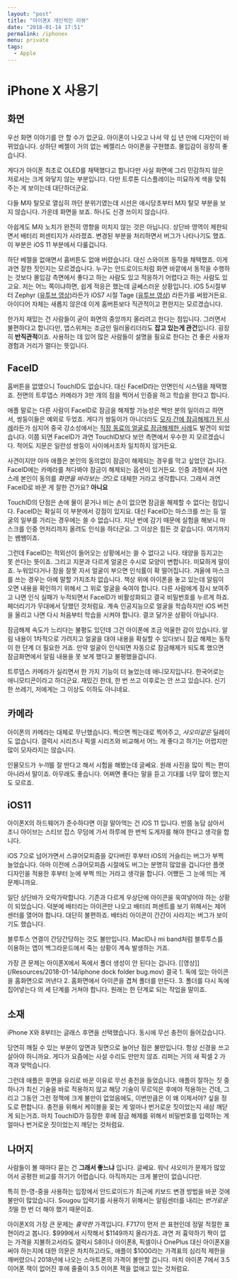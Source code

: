 ```yaml
---
layout: "post"
title: "아이폰X 개인적인 리뷰"
date: "2018-01-14 17:51"
permalink: /iphonex
menu: private
tags:
  - Apple
---
```


# iPhone X 사용기


## 화면

우선 화면 이야기를 안 할 수가 없군요. 아이폰이 나오고 나서 약 십 년 만에 디자인이 바뀌었습니다. 상하단 베젤이 거의 없는 베젤리스 아이폰을 구현했죠. 몰입감이 굉장히 좋습니다.

게다가 아이폰 최초로 OLED를 채택했다고 합니다만 사실 화면에 그리 민감하지 않은 저로서는 크게 와닿지 않는 부분입니다. 다만 트루톤 디스플레이는 미묘하게 색을 맞춰주는 게 보이는데 대단하더군요.

다들 M자 탈모로 열심히 까던 분위기였는데 시선은 애시당초부터 M자 탈모 부분을 보지 않습니다. 가운데 화면을 보죠. 하나도 신경 쓰이지 않습니다.

아쉽게도 M자 노치가 완전히 영향을 미치지 않는 것은 아닙니다. 상단바 영역이 제한되면서 배터리 퍼센티지가 사라졌죠. 변경된 부분을 처리하면서 버그가 나타나기도 했죠. 이 부분은 iOS 11 부분에서 다룰겁니다.

하단 베젤을 없애면서 홈버튼도 없애 버렸습니다. 대신 스와이프 동작을 채택했죠. 이게 과연 잘한 짓인지는 모르겠습니다. 누구는 안드로이드처럼 화면 바깥에서 동작을 수행하는 것보다 몰입감 측면에서 좋다고 하는 사람도 있고 적응하기 어렵다고 하는 사람도 있고요. 저는 어느 쪽이냐하면, 쉽게 적응은 했는데 글쎄스러운 상황입니다. iOS 5시절부터 Zephyr ([유투브 영상](https://www.youtube.com/watch?v=-uiDlxGWe7o))라든가 iOS7 시절 Tage ([유투브 영상](https://www.youtube.com/watch?v=imlIesGkcts)) 라든가를 써왔거든요. 아이디어 자체는 새롭지 않은데 이게 홈버튼보다 직관적이고 편한지는 모르겠습니다.

한가지 재밌는 건 사람들이 굳이 화면의 중앙까지 올리려고 한다는 점입니다. 그러면서 불편하다고 합니다만, 앱스위쳐는 조금만 밀러올리더라도 **잡고 있는게 관건**입니다. 굉장히 **반직관적**이죠. 사용하는 데 있어 많은 사람들이 설명을 필요로 한다는 건 좋은 사용자 경험과 거리가 멀다는 뜻입니다.

## FaceID

홈버튼을 없앴으니 TouchID도 없습니다. 대신 FaceID라는 안면인식 시스템을 채택했죠. 전면의 트루뎁스 카메라가 3만 개의 점을 찍어서 인증을 하고 학습을 한다고 합니다.

애플 말로는 다른 사람이 FaceID로 잠금을 해제할 가능성은 백만 분의 일이라고 하면서, 쌍둥이들은 예외로 두었죠. 게다가 쌍둥이가 아니더라도 [모자 간에 잠금해제가 된 사례](http://pocketnow.com/2017/11/14/hide-your-kids-10-year-old-gets-into-parents-iphone-x-with-face-id)라든가 심지어 중국 강소성에서는 [직장 동료의 얼굴로 잠금해제한 사례](http://pocketnow.com/2017/12/15/face-id-flop-chinese-colleagues-can-both-authenticate-iphone-x)도 발견이 되었습니다. 이쯤 되면 FaceID가 과연 TouchID보다 보안 측면에서 우수한 지 모르겠습니다. 적어도 지문은 일란성 쌍둥이 사이에서조차 일치하지 않거든요.

사견이지만 아마 애플은 본인의 동의없이 잠금이 해제되는 경우를 막고 싶었던 겁니다. FaceID에는 카메라를 쳐다봐야 잠금이 해제되는 옵션이 있거든요. 인증 과정에서 자연스레 본인이 동의를 *화면을 바라보는 것*으로 대체한 거라고 생각합니다. 그래서 과연 FaceID로 바꾼 게 잘한 건가요? **아니요**

TouchID의 단점은 손에 물이 묻거나 비는 손이 없으면 잠금을 해제할 수 없다는 점입니다. FaceID는 확실히 이 부분에서 강점이 있지요. 대신 FaceID는 마스크를 쓰는 등 얼굴의 일부를 가리는 경우에는 쓸 수 없습니다. 지난 번에 감기 때문에 실험을 해보니 마스크를 인중 언저리까지 올려도 인식을 하더군요. 그 이상은 힘든 것 같습니다. 여기까지는 쌤쌤이죠.

그런데 FaceID는 적외선이 들어오는 상황에서는 쓸 수 없다고 니다. 태양을 등지고는 못 쓴다는 뜻이죠. 그리고 지문과 다르게 얼굴은 수시로 모양이 변합니다. 미묘하게 말이죠. 누워있다거나 잠을 잘못 자서 얼굴이 부으면 인식률이 확 떨어집니다. 겨울에 마스크를 쓰는 경우는 아예 말할 가치조차 없습니다. 책상 위에 아이폰을 놓고 있는데 알림이 오면 내용을 확인하기 위해서 그 위로 얼굴을 숙여야 합니다. 다른 사람에게 잠시 보여주고 나면 인식 실패가 누적되면서 FaceID가 비활성화되고 결국 비밀번호를 누르게 하죠. 페더리기가 무대에서 당했던 것처럼요. 계속 인공지능으로 얼굴을 학습하지만 iOS 버전을 올리고 나면 다시 처음부터 학습을 시켜야 합니다. 결코 달가운 상황이 아닙니다.

잠금해제 속도가 느리다는 불평도 있던데 그건 아이폰에 조금 억울한 감이 있습니다. 알림 내용이 1차적으로 가려지고 얼굴을 대야 내용을 확실할 수 있다보니 잠금 해제는 동작이 한 단계 더 필요한 거죠. 만약 얼굴이 인식되면 자동으로 잠금해제가 되도록 했으면 잠금화면에서 알림 내용을 못 보게 했다고 불평했을겁니다.

트루뎁스 카메라가 실리면서 한 가지 기능이 더 늘었는데 애니모지입니다. 한국어로는 애니모티콘이라고 하더군요. 재밌긴 한데, 한 번 쓰고 이후로는 안 쓰고 있습니다. 신기한 쓰레기, 저에게는 그 이상도 이하도 아니네요.


## 카메라

아이폰의 카메라는 대체로 무난했습니다. 찍으면 찍는대로 찍어주고, *샤오미같은* 딜레이도 없습니다. 갤럭시 시리즈나 픽셀 시리즈와 비교해서 어느 게 좋다고 하기는 어렵지만 많이 모자라지는 않습니다.

인물모드가 *누끼*를 잘 딴다고 해서 시험을 해봤는데 글쎄요. 원래 사진을 많이 찍는 편이 아니라서 말이죠. 아무래도 좋습니다. 어쩌면 좋다는 말을 듣고 기대를 너무 많이 했는지도 모르죠.


## iOS11

아이폰X의 하드웨어가 준수하다면 이걸 말아먹는 건 iOS 11 입니다. 반쯤 농담 삼아서 조니 아이브는 스티브 잡스 무덤에 가서 하루에 한 번씩 도게자를 해야 한다고 생각을 합니다.

iOS 7으로 넘어가면서 스큐어모피즘을 갖다버린 후부터 iOS의 거슬리는 버그가 부쩍 늘었습니다. 아마 이전에 스큐어모피즘 시절에도 버그는 분명히 많았을 겁니다만 플랫 디자인을 적용한 후부터 눈에 부쩍 띄는 거라고 생각을 합니다. 어쨌든 그 눈에 띄는 게 문제니까요.

일단 상단바가 오락가락합니다. 기존과 다르게 우상단에 아이콘을 욱여넣어야 하는 상황이 되었습니다. 덕분에 배터리는 아이콘만 나오고 배터리 퍼센트를 보기 위해서는 제어센터를 열어야 합니다. 대단히 불편하죠. 배터리 아이콘이 간간이 사라지는 버그가 보이기도 했습니다.

블루투스 연결이 간당간당하는 것도 불만입니다. MacID나 mi band처럼 블루투스를 이용하는 앱이 백그라운드에서 죽는 상황이 계속 발생하는 거죠.

가장 큰 문제는 아이폰X에서 독에서 폴더 생성이 안 된다는 겁니다. [\[영상\]](/Resources/2018-01-14/iphone dock folder bug.mov) 결국 1\. 독에 있는 아이콘을 홈화면으로 꺼낸다 2\. 홈화면에서 아이콘을 겹쳐 폴더를 만든다. 3\. 폴더를 다시 독에 집어넣는다 의 세 단계를 거쳐야 합니다. 원래는 한 단계로 되는 작업을 말이죠.


## 소재

iPhone X와 8부터는 글래스 후면을 선택했습니다. 동시에 무선 충전이 들어갔습니다.

당연히 깨질 수 있는 부분이 앞면과 뒷면으로 늘어난 점은 불만입니다. 항상 신경을 쓰고 살아야 하니까요. 게다가 요즘에는 사설 수리도 만만치 않죠. 리퍼는 거의 새 픽셀 2 가격과 맞먹습니다.

그런데 애플은 후면을 유리로 바꾼 이유로 무선 충전을 들었습니다. 애플이 잘하는 짓 중 하나가 최신 기술을 바로 적용하지 않고 해당 기술이 무르익은 후에야 적용하는 건데, 그리고 그동안 그런 정책에 크게 불만이 없었음에도, 이번만큼은 이 왜 이제서야? 싶을 정도로 편합니다. 충전을 위해서 케이블을 꽂는 게 얼마나 번거로운 짓이었는지 새삼 깨닫게 되는거죠. 마치 TouchID가 등장한 후에 잠금 해제를 위해서 비밀번호를 입력하는 게 얼마나 번거로운 짓이었는지 깨닫는 것처럼요.


## 나머지

사람들이 볼 때마다 묻는 건 **그래서 좋느냐** 입니다. 글쎄요. 워낙 샤오미가 문제가 많았어서 공평한 비교를 하기가 어렵습니다. 아직까지는 크게 불만이 없습니다만.

특히 한-영-중을 사용하는 입장에서 안드로이드가 최근에 키보드 변경 방법을 바꾼 것에 불만이 많았습니다. Sougou 입력기를 사용하기 위해서는 알림센터를 내리는 *번거로운 짓*을 한 번 더 해야 했기 때문이죠.

아이폰X의 가장 큰 문제는 *흉악한* 가격입니다. F717이 먼저 쓴 표현인데 정말 적절한 표현이라고 봅니다. $999에서 시작해서 $1149까지 올라가죠. 과연 저 흉악하기 짝이 없는 가격을 지불하고서라도 갤럭시 S8이나 아이폰8, 픽셀이나 OnePlus 대신 아이폰X을 써야 하는지에 대한 의문은 차치하고라도, 애플이 $1000라는 가격표의 심리적 제한을 깨버렸으니 2018년에 나오는 스마트폰의 가격이 볼만할 겁니다. 마치 아이폰 7에서 3.5 이어폰 잭이 없어진 후에 줄줄이 3.5 이어폰 잭을 없애고 있는 것처럼요.
